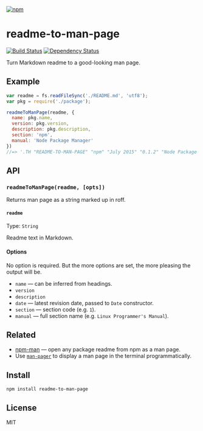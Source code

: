 [![npm](https://nodei.co/npm/readme-to-man-page.png)](https://npmjs.com/package/readme-to-man-page)

# readme-to-man-page

[![Build Status][travis-badge]][travis] [![Dependency Status][david-badge]][david]

Turn Markdown readme to a good-looking man page.

[travis]: https://travis-ci.org/eush77/readme-to-man-page
[travis-badge]: https://travis-ci.org/eush77/readme-to-man-page.svg?branch=master
[david]: https://david-dm.org/eush77/readme-to-man-page
[david-badge]: https://david-dm.org/eush77/readme-to-man-page.png

## Example

```js
var readme = fs.readFileSync('./README.md', 'utf8');
var pkg = require('./package');

readmeToManPage(readme, {
  name: pkg.name,
  version: pkg.version,
  description: pkg.description,
  section: 'npm',
  manual: 'Node Package Manager'
})
//=> '.TH "README-TO-MAN-PAGE" "npm" "July 2015" "0.1.2" "Node Package Manager"\n.SH "NAME"\n\\f...'
```

## API

### `readmeToManPage(readme, [opts])`

Returns man page as a string marked up in roff.

#### `readme`

Type: `String` <br>

Readme text in Markdown.

#### Options

No option is required. But the more options are set, the more pleasing the output will be.

- `name` — can be inferred from headings.
- `version`
- `description`
- `date` — latest revision date, passed to `Date` constructor.
- `section` — section code (e.g. `1`).
- `manual` — full section name (e.g. `Linux Programmer's Manual`).

## Related

- [npm-man] — open any package readme from npm as a man page.
- Use [`man-pager`][man-pager] to display a man page in the terminal programmatically.

[npm-man]: https://github.com/eush77/npm-man
[man-pager]: https://github.com/eush77/man-pager

## Install

```
npm install readme-to-man-page
```

## License

MIT
